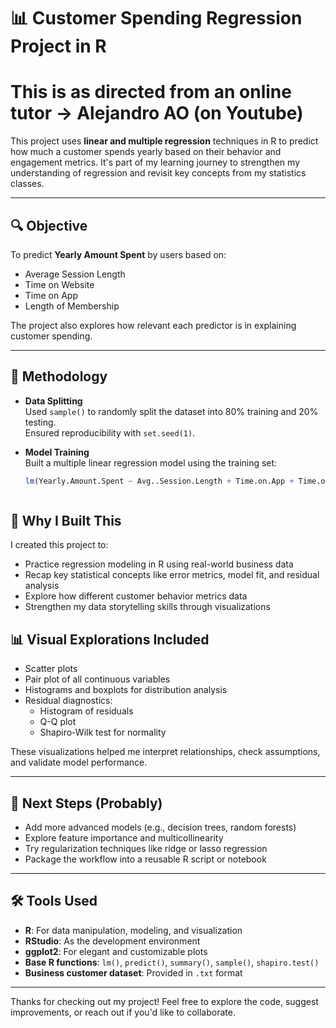 # 📊 Customer Spending Regression Project in R 
# This is as directed from an online tutor -> Alejandro AO (on Youtube)

This project uses **linear and multiple regression** techniques in R to predict how much a customer spends yearly based on their behavior and engagement metrics. It's part of my learning journey to strengthen my understanding of regression and revisit key concepts from my statistics classes.

---

## 🔍 Objective

To predict **Yearly Amount Spent** by users based on:
- Average Session Length
- Time on Website
- Time on App
- Length of Membership

The project also explores how relevant each predictor is in explaining customer spending.

---

## 🧪 Methodology

- **Data Splitting**  
  Used `sample()` to randomly split the dataset into 80% training and 20% testing.  
  Ensured reproducibility with `set.seed(1)`.

- **Model Training**  
  Built a multiple linear regression model using the training set:
  ```r
  lm(Yearly.Amount.Spent ~ Avg..Session.Length + Time.on.App + Time.on.Website + Length.of.Membership)



## 🎯 Why I Built This

I created this project to:
- Practice regression modeling in R using real-world business data
- Recap key statistical concepts like error metrics, model fit, and residual analysis
- Explore how different customer behavior metrics data
- Strengthen my data storytelling skills through visualizations



## 📊 Visual Explorations Included

- Scatter plots 
- Pair plot of all continuous variables
- Histograms and boxplots for distribution analysis
- Residual diagnostics:
  - Histogram of residuals
  - Q-Q plot
  - Shapiro-Wilk test for normality

These visualizations helped me interpret relationships, check assumptions, and validate model performance.

---

## 🚀 Next Steps (Probably)

- Add more advanced models (e.g., decision trees, random forests)
- Explore feature importance and multicollinearity
- Try regularization techniques like ridge or lasso regression
- Package the workflow into a reusable R script or notebook
---

## 🛠️ Tools Used

- **R**: For data manipulation, modeling, and visualization  
- **RStudio**: As the development environment  
- **ggplot2**: For elegant and customizable plots  
- **Base R functions**: `lm()`, `predict()`, `summary()`, `sample()`, `shapiro.test()`  
- **Business customer dataset**: Provided in `.txt` format

---

Thanks for checking out my project! Feel free to explore the code, suggest improvements, or reach out if you'd like to collaborate.

